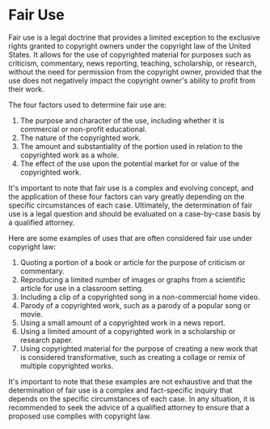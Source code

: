 # Fair Use

Fair use is a legal doctrine that provides a limited exception to the exclusive rights granted to copyright owners under the copyright law of the United States. It allows for the use of copyrighted material for purposes such as criticism, commentary, news reporting, teaching, scholarship, or research, without the need for permission from the copyright owner, provided that the use does not negatively impact the copyright owner's ability to profit from their work.

The four factors used to determine fair use are:

1. The purpose and character of the use, including whether it is commercial or non-profit educational.
2. The nature of the copyrighted work.
3. The amount and substantiality of the portion used in relation to the copyrighted work as a whole.
4. The effect of the use upon the potential market for or value of the copyrighted work.

It's important to note that fair use is a complex and evolving concept, and the application of these four factors can vary greatly depending on the specific circumstances of each case. Ultimately, the determination of fair use is a legal question and should be evaluated on a case-by-case basis by a qualified attorney.



Here are some examples of uses that are often considered fair use under copyright law:

1. Quoting a portion of a book or article for the purpose of criticism or commentary.
2. Reproducing a limited number of images or graphs from a scientific article for use in a classroom setting.
3. Including a clip of a copyrighted song in a non-commercial home video.
4. Parody of a copyrighted work, such as a parody of a popular song or movie.
5. Using a small amount of a copyrighted work in a news report.
6. Using a limited amount of a copyrighted work in a scholarship or research paper.
7. Using copyrighted material for the purpose of creating a new work that is considered transformative, such as creating a collage or remix of multiple copyrighted works.

It's important to note that these examples are not exhaustive and that the determination of fair use is a complex and fact-specific inquiry that depends on the specific circumstances of each case. In any situation, it is recommended to seek the advice of a qualified attorney to ensure that a proposed use complies with copyright law.
